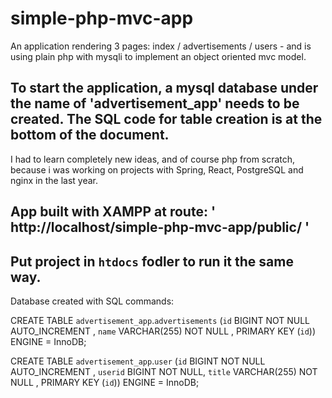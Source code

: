 # simple-php-mvc-app

An application rendering 3 pages: index / advertisements / users - and is using plain php with mysqli to implement an object oriented mvc model.

**To start the application, a mysql database under the name of 'advertisement_app' needs to be created. The SQL code for table creation is at the bottom of the document.** 
---
I had to learn completely new ideas, and of course php from scratch, because i was working on projects with Spring,
React, PostgreSQL and nginx in the last year.

## App built with XAMPP at route: ' http://localhost/simple-php-mvc-app/public/ '
Put project in `htdocs` fodler to run it the same way.
---
Database created with SQL commands:

CREATE TABLE `advertisement_app`.`advertisements` (`id` BIGINT NOT NULL AUTO_INCREMENT , `name` VARCHAR(255) NOT NULL , PRIMARY KEY (`id`)) ENGINE = InnoDB;

CREATE TABLE `advertisement_app`.`user` (`id` BIGINT NOT NULL AUTO_INCREMENT , `userid` BIGINT NOT NULL, `title` VARCHAR(255) NOT NULL , PRIMARY KEY (`id`)) ENGINE = InnoDB;
